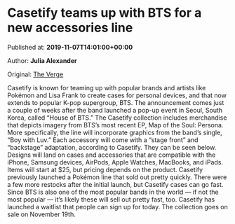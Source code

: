 
# Casetify teams up with BTS for a new accessories line

Published at: **2019-11-07T14:01:00+00:00**

Author: **Julia Alexander**

Original: [The Verge](https://www.theverge.com/2019/11/7/20952363/casetify-bts-phone-case-line-accessory-map-of-the-soul-persona-boy-with-luv-video)

Casetify is known for teaming up with popular brands and artists like Pokémon and Lisa Frank to create cases for personal devices, and that now extends to popular K-pop supergroup, BTS.
The announcement comes just a couple of weeks after the band launched a pop-up event in Seoul, South Korea, called “House of BTS.” The Casetify collection includes merchandise that depicts imagery from BTS’s most recent EP, Map of the Soul: Persona. More specifically, the line will incorporate graphics from the band’s single, “Boy with Luv.” Each accessory will come with a “stage front” and “backstage” adaptation, according to Casetify. They can be seen below.
Designs will land on cases and accessories that are compatible with the iPhone, Samsung devices, AirPods, Apple Watches, MacBooks, and iPads. Items will start at $25, but pricing depends on the product.
Casetify previously launched a Pokémon line that sold out pretty quickly. There were a few more restocks after the initial launch, but Casetify cases can go fast. Since BTS is also one of the most popular bands in the world — if not the most popular — it’s likely these will sell out pretty fast, too.
Casetify has launched a waitlist that people can sign up for today. The collection goes on sale on November 19th.
